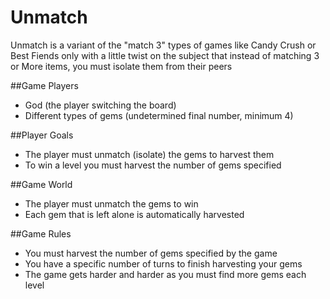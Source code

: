 # Unmatch

Unmatch is a variant of the "match 3" types of games like Candy Crush or Best Fiends only with a little twist on the subject that instead of matching 3 or More items, you must isolate them from their peers

##Game Players
- God (the player switching the board)
- Different types of gems (undetermined final number, minimum 4)

##Player Goals
- The player must unmatch (isolate) the gems to harvest them
- To win a level you must harvest the number of gems specified

##Game World
- The player must unmatch the gems to win
- Each gem that is left alone is automatically harvested

##Game Rules
- You must harvest the number of gems specified by the game
- You have a specific number of turns to finish harvesting your gems
- The game gets harder and harder as you must find more gems each level
